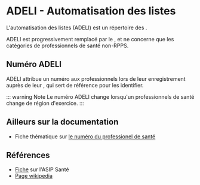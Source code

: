 # ADELI - Automatisation des listes
<!-- SPDX-License-Identifier: MPL-2.0 -->

L'automatisation des listes (ADELI) est un répertoire des <PreviewPage text="professionnels de santé" link="PS.html" />.
 
ADELI est progressivement remplacé par le <PreviewPage text="RPPS" link="RPPS.html" />, et ne concerne que les catégories de professionnels de santé non-RPPS.

## Numéro ADELI

ADELI attribue un numéro aux professionnels lors de leur enregistrement auprès de leur <PreviewPage text="ARS" link="ARS.html" />, qui sert de référence pour les identifier.

::: warning Note
Le numéro ADELI change lorsqu'un professionnels de santé change de région d'exercice.
:::

## Ailleurs sur la documentation
- Fiche thématique sur [le numéro du professionel de santé](../fiches/numero_professionel_sante.md)

## Références

- [Fiche](https://esante.gouv.fr/securite/annuaire-sante/rpps-adeli) sur l'ASIP Santé
- [Page wikipedia](https://fr.wikipedia.org/wiki/Automatisation_des_listes)
